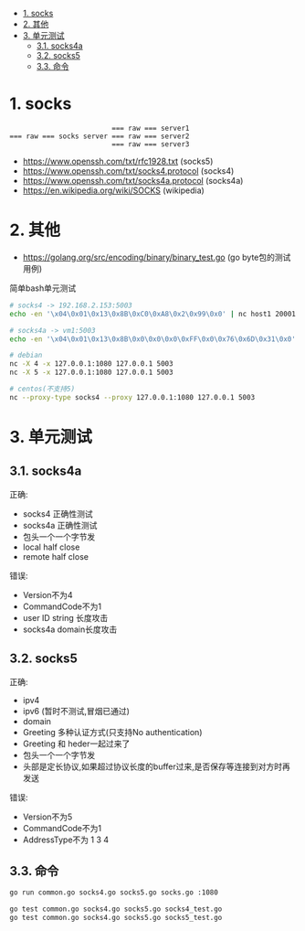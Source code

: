 <!-- TOC -->

- [1. socks](#1-socks)
- [2. 其他](#2-其他)
- [3. 单元测试](#3-单元测试)
    - [3.1. socks4a](#31-socks4a)
    - [3.2. socks5](#32-socks5)
    - [3.3. 命令](#33-命令)

<!-- /TOC -->


<a id="markdown-1-socks" name="1-socks"></a>
# 1. socks
```
                         === raw === server1  
=== raw === socks server === raw === server2  
                         === raw === server3  
```

* https://www.openssh.com/txt/rfc1928.txt (socks5)
* https://www.openssh.com/txt/socks4.protocol (socks4)
* https://www.openssh.com/txt/socks4a.protocol (socks4a)
* https://en.wikipedia.org/wiki/SOCKS (wikipedia)


<a id="markdown-2-其他" name="2-其他"></a>
# 2. 其他
* https://golang.org/src/encoding/binary/binary_test.go (go byte包的测试用例)


简单bash单元测试
```bash
# socks4 -> 192.168.2.153:5003
echo -en '\x04\0x01\0x13\0x8B\0xC0\0xA8\0x2\0x99\0x0' | nc host1 20001

# socks4a -> vm1:5003
echo -en '\x04\0x01\0x13\0x8B\0x0\0x0\0x0\0xFF\0x0\0x76\0x6D\0x31\0x0' | nc host1 20001

# debian 
nc -X 4 -x 127.0.0.1:1080 127.0.0.1 5003
nc -X 5 -x 127.0.0.1:1080 127.0.0.1 5003

# centos(不支持5)
nc --proxy-type socks4 --proxy 127.0.0.1:1080 127.0.0.1 5003
```


<a id="markdown-3-单元测试" name="3-单元测试"></a>
# 3. 单元测试

<a id="markdown-31-socks4a" name="31-socks4a"></a>
## 3.1. socks4a

正确:
* socks4 正确性测试
* socks4a 正确性测试
* 包头一个一个字节发
* local half close
* remote half close


错误:
* Version不为4
* CommandCode不为1
* user ID string 长度攻击
* socks4a domain长度攻击

<a id="markdown-32-socks5" name="32-socks5"></a>
## 3.2. socks5

正确:
* ipv4
* ipv6 (暂时不测试,冒烟已通过)
* domain
* Greeting 多种认证方式(只支持No authentication)
* Greeting 和 heder一起过来了
* 包头一个一个字节发
* 头部是定长协议,如果超过协议长度的buffer过来,是否保存等连接到对方时再发送

错误:
* Version不为5
* CommandCode不为1
* AddressType不为 1 3 4

<a id="markdown-33-命令" name="33-命令"></a>
## 3.3. 命令

```bash
go run common.go socks4.go socks5.go socks.go :1080

go test common.go socks4.go socks5.go socks4_test.go 
go test common.go socks4.go socks5.go socks5_test.go 
```
